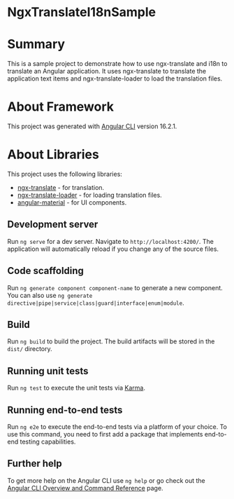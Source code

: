 # NgxTranslateI18nSample

# Summary
This is a sample project to demonstrate how to use ngx-translate and i18n to translate an Angular application. 
It uses ngx-translate to translate the application text items and ngx-translate-loader to load the translation files.


# About Framework
This project was generated with [Angular CLI](https://github.com/angular/angular-cli) version 16.2.1.

# About Libraries
This project uses the following libraries:
* [ngx-translate](http://www.ngx-translate.com/) - for translation.
* [ngx-translate-loader](http://www.ngx-translate.com/) - for loading translation files.
* [angular-material](https://material.angular.io/) - for UI components.

## Development server

Run `ng serve` for a dev server. Navigate to `http://localhost:4200/`. The application will automatically reload if you change any of the source files.

## Code scaffolding

Run `ng generate component component-name` to generate a new component. You can also use `ng generate directive|pipe|service|class|guard|interface|enum|module`.

## Build

Run `ng build` to build the project. The build artifacts will be stored in the `dist/` directory.

## Running unit tests

Run `ng test` to execute the unit tests via [Karma](https://karma-runner.github.io).

## Running end-to-end tests

Run `ng e2e` to execute the end-to-end tests via a platform of your choice. To use this command, you need to first add a package that implements end-to-end testing capabilities.

## Further help

To get more help on the Angular CLI use `ng help` or go check out the [Angular CLI Overview and Command Reference](https://angular.io/cli) page.
